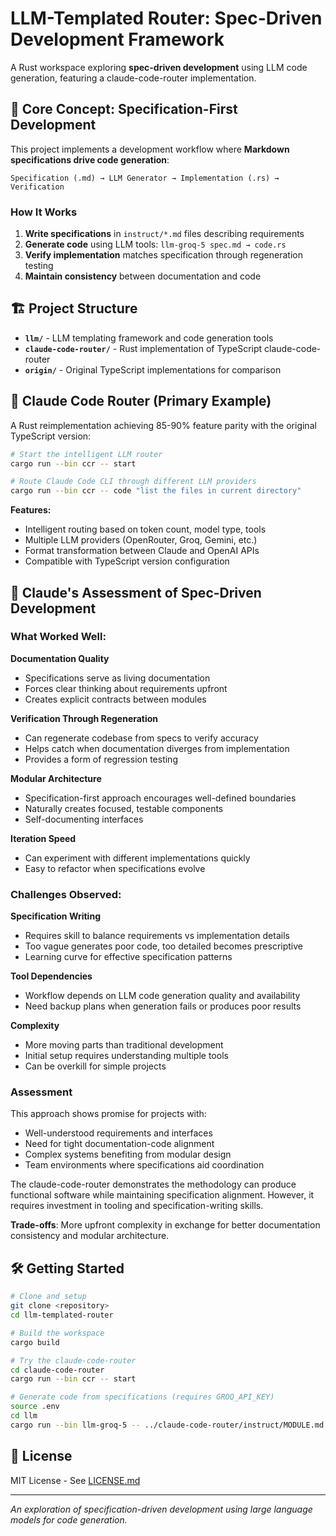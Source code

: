 # LLM-Templated Router: Spec-Driven Development Framework

A Rust workspace exploring **spec-driven development** using LLM code generation, featuring a claude-code-router implementation.

## 🎯 Core Concept: Specification-First Development

This project implements a development workflow where **Markdown specifications drive code generation**:

```
Specification (.md) → LLM Generator → Implementation (.rs) → Verification
```

### How It Works

1. **Write specifications** in `instruct/*.md` files describing requirements
2. **Generate code** using LLM tools: `llm-groq-5 spec.md → code.rs`
3. **Verify implementation** matches specification through regeneration testing
4. **Maintain consistency** between documentation and code

## 🏗️ Project Structure

- **`llm/`** - LLM templating framework and code generation tools
- **`claude-code-router/`** - Rust implementation of TypeScript claude-code-router
- **`origin/`** - Original TypeScript implementations for comparison

## 🚀 Claude Code Router (Primary Example)

A Rust reimplementation achieving 85-90% feature parity with the original TypeScript version:

```bash
# Start the intelligent LLM router
cargo run --bin ccr -- start

# Route Claude Code CLI through different LLM providers
cargo run --bin ccr -- code "list the files in current directory"
```

**Features:**
- Intelligent routing based on token count, model type, tools
- Multiple LLM providers (OpenRouter, Groq, Gemini, etc.)
- Format transformation between Claude and OpenAI APIs
- Compatible with TypeScript version configuration

## 💭 Claude's Assessment of Spec-Driven Development

### What Worked Well:

**Documentation Quality**
- Specifications serve as living documentation
- Forces clear thinking about requirements upfront
- Creates explicit contracts between modules

**Verification Through Regeneration**
- Can regenerate codebase from specs to verify accuracy
- Helps catch when documentation diverges from implementation
- Provides a form of regression testing

**Modular Architecture**
- Specification-first approach encourages well-defined boundaries
- Naturally creates focused, testable components
- Self-documenting interfaces

**Iteration Speed**
- Can experiment with different implementations quickly
- Easy to refactor when specifications evolve

### Challenges Observed:

**Specification Writing**
- Requires skill to balance requirements vs implementation details
- Too vague generates poor code, too detailed becomes prescriptive
- Learning curve for effective specification patterns

**Tool Dependencies**
- Workflow depends on LLM code generation quality and availability
- Need backup plans when generation fails or produces poor results

**Complexity**
- More moving parts than traditional development
- Initial setup requires understanding multiple tools
- Can be overkill for simple projects

### Assessment

This approach shows promise for projects with:
- Well-understood requirements and interfaces
- Need for tight documentation-code alignment
- Complex systems benefiting from modular design
- Team environments where specifications aid coordination

The claude-code-router demonstrates the methodology can produce functional software while maintaining specification alignment. However, it requires investment in tooling and specification-writing skills.

**Trade-offs**: More upfront complexity in exchange for better documentation consistency and modular architecture.

## 🛠️ Getting Started

```bash
# Clone and setup
git clone <repository>
cd llm-templated-router

# Build the workspace
cargo build

# Try the claude-code-router
cd claude-code-router
cargo run --bin ccr -- start

# Generate code from specifications (requires GROQ_API_KEY)
source .env
cd llm
cargo run --bin llm-groq-5 -- ../claude-code-router/instruct/MODULE.md ../claude-code-router/src/MODULE.rs
```

## 📄 License

MIT License - See [LICENSE.md](LICENSE.md)

---

*An exploration of specification-driven development using large language models for code generation.*